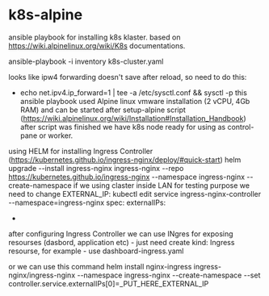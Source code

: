 # k8s-alpine
ansible playbook for installing k8s klaster. based on  https://wiki.alpinelinux.org/wiki/K8s documentations.

ansible-playbook -i inventory k8s-cluster.yaml

looks like ipw4 forwarding doesn't save after reload, so need to do this:
- echo net.ipv4.ip_forward=1 | tee -a /etc/sysctl.conf && sysctl -p
this ansible playbook used Alpine linux vmware installation (2 vCPU, 4Gb RAM) and can be started after setup-alpine script (https://wiki.alpinelinux.org/wiki/Installation#Installation_Handbook) after script was finished we have k8s node ready for using as control-pane or worker.

using HELM for installing Ingress Controller (https://kubernetes.github.io/ingress-nginx/deploy/#quick-start)
helm upgrade --install ingress-nginx ingress-nginx   --repo https://kubernetes.github.io/ingress-nginx   --namespace ingress-nginx --create-namespace
if we using claster inside LAN for testing purpose we need to change EXTERNAL_IP:
kubectl edit service ingress-nginx-controller --namespace=ingress-nginx
spec:
  externalIPs:
  - <eth0 IP>
after configuring Ingress Controller we can use INgres for exposing resourses (dasbord, application etc) - just need create kind: Ingress resourse, for example - use dashboard-ingress.yaml

or we can use this command helm install nginx-ingress ingress-nginx/ingress-nginx --namespace ingress-nginx --create-namespace --set controller.service.externalIPs[0]=_PUT_HERE_EXTERNAL_IP
